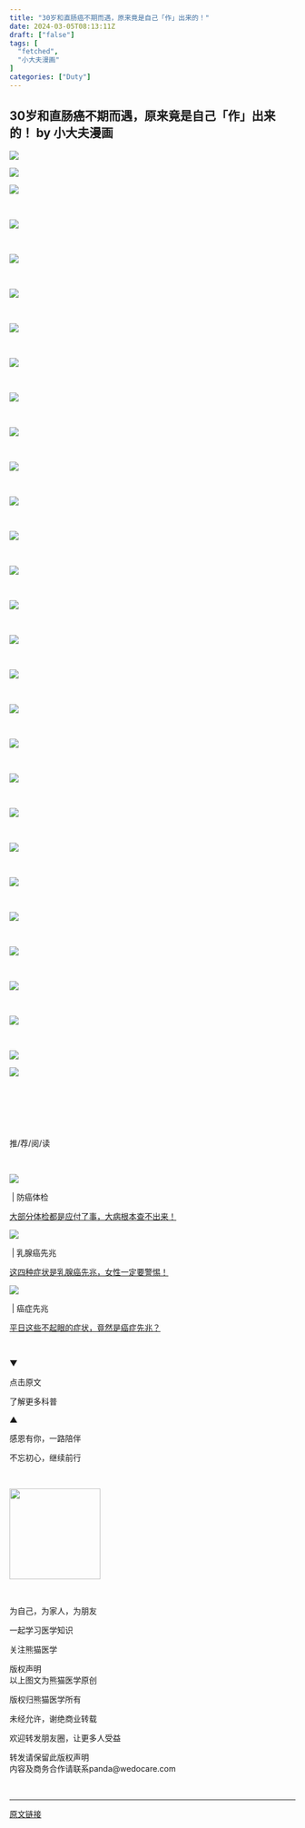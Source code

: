 ```yaml
---
title: "30岁和直肠癌不期而遇，原来竟是自己「作」出来的！"
date: 2024-03-05T08:13:11Z
draft: ["false"]
tags: [
  "fetched",
  "小大夫漫画"
]
categories: ["Duty"]
---
```

30岁和直肠癌不期而遇，原来竟是自己「作」出来的！ by 小大夫漫画
------
<div><p><img data-imgfileid="502967852" data-ratio="0.09560229445506692" data-src="https://mmbiz.qpic.cn/mmbiz_gif/xwUfWjagCo9zz6vlKd0Iqc0AwDFRH3e01tx1OEf3pjDaTpXCbriaeDkbONU2GXvCya1II28A7BlpJD77RibichsicQ/640?wx_fmt=gif" data-type="gif" data-w="523" src="https://mmbiz.qpic.cn/mmbiz_gif/xwUfWjagCo9zz6vlKd0Iqc0AwDFRH3e01tx1OEf3pjDaTpXCbriaeDkbONU2GXvCya1II28A7BlpJD77RibichsicQ/640?wx_fmt=gif"></p><p><img data-imgfileid="502967853" data-ratio="0.6022944550669216" data-src="https://mmbiz.qpic.cn/mmbiz_gif/xwUfWjagCoicBnruFyKaJqoWeuZhjuNBicwLWnIPJgCq4fkW8YsbjEzBZJVvCJzJjYkmL8Rn6ZX0bky3A2CcxIkw/640?wx_fmt=gif" data-type="gif" data-w="1046" src="https://mmbiz.qpic.cn/mmbiz_gif/xwUfWjagCoicBnruFyKaJqoWeuZhjuNBicwLWnIPJgCq4fkW8YsbjEzBZJVvCJzJjYkmL8Rn6ZX0bky3A2CcxIkw/640?wx_fmt=gif"></p><p><img data-copyright="0" data-ratio="0.22828282828282828" data-s="300,640" data-src="https://mmbiz.qpic.cn/mmbiz_jpg/xwUfWjagCoibYFOibG4UvO2q1az899dicOdbg7Fc5yWl60U2UJC1b6e7AFGc5WuDOYZNqSAnQ8Ag28CoNYucDcpTA/640?wx_fmt=jpeg" data-type="jpeg" data-w="990" src="https://mmbiz.qpic.cn/mmbiz_jpg/xwUfWjagCoibYFOibG4UvO2q1az899dicOdbg7Fc5yWl60U2UJC1b6e7AFGc5WuDOYZNqSAnQ8Ag28CoNYucDcpTA/640?wx_fmt=jpeg"></p><p><br></p><p><img data-ratio="1.4282982791586998" data-s="300,640" data-src="https://mmbiz.qpic.cn/mmbiz_png/xwUfWjagCoibGS4j0n88ThTcPxvEvBphhuibZnNzN9SnqY2P4q7kvE6BWaJnBaQVvxOmR2dDPNuICicF8NXjpxkwg/640?wx_fmt=png" data-type="png" data-w="523" src="https://mmbiz.qpic.cn/mmbiz_png/xwUfWjagCoibGS4j0n88ThTcPxvEvBphhuibZnNzN9SnqY2P4q7kvE6BWaJnBaQVvxOmR2dDPNuICicF8NXjpxkwg/640?wx_fmt=png"></p><p><br></p><p><img data-ratio="1.4282982791586998" data-s="300,640" data-src="https://mmbiz.qpic.cn/mmbiz_png/xwUfWjagCoibGS4j0n88ThTcPxvEvBphhKA3ibjDnzCMyZT9zGU1dVeAB7qTicKiciaW6nGDs1bQqkCsIicp85N7jBOw/640?wx_fmt=png" data-type="png" data-w="523" src="https://mmbiz.qpic.cn/mmbiz_png/xwUfWjagCoibGS4j0n88ThTcPxvEvBphhKA3ibjDnzCMyZT9zGU1dVeAB7qTicKiciaW6nGDs1bQqkCsIicp85N7jBOw/640?wx_fmt=png"></p><p><br></p><p><img data-ratio="1.4282982791586998" data-s="300,640" data-src="https://mmbiz.qpic.cn/mmbiz_png/xwUfWjagCoibGS4j0n88ThTcPxvEvBphhDvvAOMYKA1nASKB5tCm3TfPibCjbd8SlXjdZK0eNbQfKPU4scmAvIicg/640?wx_fmt=png" data-type="png" data-w="523" src="https://mmbiz.qpic.cn/mmbiz_png/xwUfWjagCoibGS4j0n88ThTcPxvEvBphhDvvAOMYKA1nASKB5tCm3TfPibCjbd8SlXjdZK0eNbQfKPU4scmAvIicg/640?wx_fmt=png"></p><p><br></p><p><img data-ratio="1.4282982791586998" data-s="300,640" data-src="https://mmbiz.qpic.cn/mmbiz_png/xwUfWjagCoibGS4j0n88ThTcPxvEvBphhs1vXCNJ6Z02lbOQsicgHUt3dTVXkNf99J1oZ9WlwpLMicic1K3BVMJQCA/640?wx_fmt=png" data-type="png" data-w="523" src="https://mmbiz.qpic.cn/mmbiz_png/xwUfWjagCoibGS4j0n88ThTcPxvEvBphhs1vXCNJ6Z02lbOQsicgHUt3dTVXkNf99J1oZ9WlwpLMicic1K3BVMJQCA/640?wx_fmt=png"></p><p><br></p><p><img data-ratio="1.4282982791586998" data-s="300,640" data-src="https://mmbiz.qpic.cn/mmbiz_png/xwUfWjagCoibGS4j0n88ThTcPxvEvBphhPjluP0gHroyKHyiauIqQScfibrtD3uO52FX4xPzco8XL12ibtice26FlZA/640?wx_fmt=png" data-type="png" data-w="523" src="https://mmbiz.qpic.cn/mmbiz_png/xwUfWjagCoibGS4j0n88ThTcPxvEvBphhPjluP0gHroyKHyiauIqQScfibrtD3uO52FX4xPzco8XL12ibtice26FlZA/640?wx_fmt=png"></p><p><br></p><p><img data-ratio="1.4282982791586998" data-s="300,640" data-src="https://mmbiz.qpic.cn/mmbiz_png/xwUfWjagCoibGS4j0n88ThTcPxvEvBphhqwSSqGJofNLKNiaQKMNgCvQOnpqWYSUzPnoyWFeowR1tv95icC4EYdeQ/640?wx_fmt=png" data-type="png" data-w="523" src="https://mmbiz.qpic.cn/mmbiz_png/xwUfWjagCoibGS4j0n88ThTcPxvEvBphhqwSSqGJofNLKNiaQKMNgCvQOnpqWYSUzPnoyWFeowR1tv95icC4EYdeQ/640?wx_fmt=png"></p><p><br></p><p><img data-ratio="1.4282982791586998" data-s="300,640" data-src="https://mmbiz.qpic.cn/mmbiz_png/xwUfWjagCoibGS4j0n88ThTcPxvEvBphhmJtrKe5icCC4QIgwdBZSzYKwpB1graibkK0ibz4gfjia0WOdzJKgh5K5Ug/640?wx_fmt=png" data-type="png" data-w="523" src="https://mmbiz.qpic.cn/mmbiz_png/xwUfWjagCoibGS4j0n88ThTcPxvEvBphhmJtrKe5icCC4QIgwdBZSzYKwpB1graibkK0ibz4gfjia0WOdzJKgh5K5Ug/640?wx_fmt=png"></p><p><br></p><p><img data-ratio="1.4282982791586998" data-s="300,640" data-src="https://mmbiz.qpic.cn/mmbiz_png/xwUfWjagCoibGS4j0n88ThTcPxvEvBphhbOQc1doc2RUS4ykg5coEI1xRlM6F5ILl92gpH2ErXiccBJTWlkicic5Eg/640?wx_fmt=png" data-type="png" data-w="523" src="https://mmbiz.qpic.cn/mmbiz_png/xwUfWjagCoibGS4j0n88ThTcPxvEvBphhbOQc1doc2RUS4ykg5coEI1xRlM6F5ILl92gpH2ErXiccBJTWlkicic5Eg/640?wx_fmt=png"></p><p><br></p><p><img data-ratio="1.4282982791586998" data-s="300,640" data-src="https://mmbiz.qpic.cn/mmbiz_png/xwUfWjagCoibGS4j0n88ThTcPxvEvBphh6QtvSdkVWKfWXCkHzFVArns1j38m0jwI1GDiaYzkJf9Iuw5lDoYsetw/640?wx_fmt=png" data-type="png" data-w="523" src="https://mmbiz.qpic.cn/mmbiz_png/xwUfWjagCoibGS4j0n88ThTcPxvEvBphh6QtvSdkVWKfWXCkHzFVArns1j38m0jwI1GDiaYzkJf9Iuw5lDoYsetw/640?wx_fmt=png"></p><p><br></p><p><img data-ratio="1.4282982791586998" data-s="300,640" data-src="https://mmbiz.qpic.cn/mmbiz_png/xwUfWjagCoibGS4j0n88ThTcPxvEvBphhQiarpXl9U0kO47oQkb4XSuvB5IibSGCxRXGOJlhQePlduNoJsGqvOGUg/640?wx_fmt=png" data-type="png" data-w="523" src="https://mmbiz.qpic.cn/mmbiz_png/xwUfWjagCoibGS4j0n88ThTcPxvEvBphhQiarpXl9U0kO47oQkb4XSuvB5IibSGCxRXGOJlhQePlduNoJsGqvOGUg/640?wx_fmt=png"></p><p><br></p><p><img data-ratio="1.4282982791586998" data-s="300,640" data-src="https://mmbiz.qpic.cn/mmbiz_png/xwUfWjagCoibGS4j0n88ThTcPxvEvBphhksBxXE9YhvUA3icicNHyCia8CM9cXt2uo9axgwUI9fuUaGszwF3vAYUjQ/640?wx_fmt=png" data-type="png" data-w="523" src="https://mmbiz.qpic.cn/mmbiz_png/xwUfWjagCoibGS4j0n88ThTcPxvEvBphhksBxXE9YhvUA3icicNHyCia8CM9cXt2uo9axgwUI9fuUaGszwF3vAYUjQ/640?wx_fmt=png"></p><p><br></p><p><img data-ratio="1.4282982791586998" data-s="300,640" data-src="https://mmbiz.qpic.cn/mmbiz_png/xwUfWjagCoibGS4j0n88ThTcPxvEvBphhacNqcrl6QGRL0nl5ZgV1XND8Bodpgv4LrObt1hiaAjOiahORBDCdOTCg/640?wx_fmt=png" data-type="png" data-w="523" src="https://mmbiz.qpic.cn/mmbiz_png/xwUfWjagCoibGS4j0n88ThTcPxvEvBphhacNqcrl6QGRL0nl5ZgV1XND8Bodpgv4LrObt1hiaAjOiahORBDCdOTCg/640?wx_fmt=png"></p><p><br></p><p><img data-ratio="1.4282982791586998" data-s="300,640" data-src="https://mmbiz.qpic.cn/mmbiz_png/xwUfWjagCoibGS4j0n88ThTcPxvEvBphhILQSylfN5QseyOsgcARWNppJ6zibfrFIVO6PMxnfHQv90HzE7kMRT1Q/640?wx_fmt=png" data-type="png" data-w="523" src="https://mmbiz.qpic.cn/mmbiz_png/xwUfWjagCoibGS4j0n88ThTcPxvEvBphhILQSylfN5QseyOsgcARWNppJ6zibfrFIVO6PMxnfHQv90HzE7kMRT1Q/640?wx_fmt=png"></p><p><br></p><p><img data-ratio="1.4282982791586998" data-s="300,640" data-src="https://mmbiz.qpic.cn/mmbiz_png/xwUfWjagCoibGS4j0n88ThTcPxvEvBphhIUMY5uapKGj2o07Yd9jwDyb0iclfAyxXPiawxaTS5FGYQz7AG4Anp3rQ/640?wx_fmt=png" data-type="png" data-w="523" src="https://mmbiz.qpic.cn/mmbiz_png/xwUfWjagCoibGS4j0n88ThTcPxvEvBphhIUMY5uapKGj2o07Yd9jwDyb0iclfAyxXPiawxaTS5FGYQz7AG4Anp3rQ/640?wx_fmt=png"></p><p><br></p><p><img data-ratio="1.4282982791586998" data-s="300,640" data-src="https://mmbiz.qpic.cn/mmbiz_png/xwUfWjagCoibGS4j0n88ThTcPxvEvBphhd7ia3oSNL6DXicgtL3faTLuuvVYScic9zzkq8pNTm6Vnic97vkxRJ62Rcw/640?wx_fmt=png" data-type="png" data-w="523" src="https://mmbiz.qpic.cn/mmbiz_png/xwUfWjagCoibGS4j0n88ThTcPxvEvBphhd7ia3oSNL6DXicgtL3faTLuuvVYScic9zzkq8pNTm6Vnic97vkxRJ62Rcw/640?wx_fmt=png"></p><p><br></p><p><img data-ratio="1.4282982791586998" data-s="300,640" data-src="https://mmbiz.qpic.cn/mmbiz_png/xwUfWjagCoibGS4j0n88ThTcPxvEvBphhGnNKzqAY2349ib9pxumppCdGqvwy1TbS0uVWCKFjBEG3ST9MIdAicTAw/640?wx_fmt=png" data-type="png" data-w="523" src="https://mmbiz.qpic.cn/mmbiz_png/xwUfWjagCoibGS4j0n88ThTcPxvEvBphhGnNKzqAY2349ib9pxumppCdGqvwy1TbS0uVWCKFjBEG3ST9MIdAicTAw/640?wx_fmt=png"></p><p><br></p><p><img data-ratio="1.4282982791586998" data-s="300,640" data-src="https://mmbiz.qpic.cn/mmbiz_png/xwUfWjagCoibGS4j0n88ThTcPxvEvBphh7YR9D18KhoJDuJibTgQdJnEeVUBFarJpmbdibuZqeSoFiavPfsDEQmK3A/640?wx_fmt=png" data-type="png" data-w="523" src="https://mmbiz.qpic.cn/mmbiz_png/xwUfWjagCoibGS4j0n88ThTcPxvEvBphh7YR9D18KhoJDuJibTgQdJnEeVUBFarJpmbdibuZqeSoFiavPfsDEQmK3A/640?wx_fmt=png"></p><p><br></p><p><img data-ratio="1.4282982791586998" data-s="300,640" data-src="https://mmbiz.qpic.cn/mmbiz_png/xwUfWjagCoibGS4j0n88ThTcPxvEvBphhuZxnHekNjklDIOtt7YAwFsyia16kFLCjuApoicViaZS1aLjmlkPCahQWQ/640?wx_fmt=png" data-type="png" data-w="523" src="https://mmbiz.qpic.cn/mmbiz_png/xwUfWjagCoibGS4j0n88ThTcPxvEvBphhuZxnHekNjklDIOtt7YAwFsyia16kFLCjuApoicViaZS1aLjmlkPCahQWQ/640?wx_fmt=png"></p><p><br></p><p><img data-ratio="1.4282982791586998" data-s="300,640" data-src="https://mmbiz.qpic.cn/mmbiz_png/xwUfWjagCoibGS4j0n88ThTcPxvEvBphhFAVlLR3YJJjBY9lZxvrc5JIIrgOPhNWp1pCPib4BltGhdc6BSlaD8hQ/640?wx_fmt=png" data-type="png" data-w="523" src="https://mmbiz.qpic.cn/mmbiz_png/xwUfWjagCoibGS4j0n88ThTcPxvEvBphhFAVlLR3YJJjBY9lZxvrc5JIIrgOPhNWp1pCPib4BltGhdc6BSlaD8hQ/640?wx_fmt=png"></p><p><br></p><p><img data-ratio="1.4282982791586998" data-s="300,640" data-src="https://mmbiz.qpic.cn/mmbiz_png/xwUfWjagCoibGS4j0n88ThTcPxvEvBphhGLRBzVHcwhjfED7qJSAF0QpicYhvkJhbUmSoFKS3RPQ5I0ich1z7m8KQ/640?wx_fmt=png" data-type="png" data-w="523" src="https://mmbiz.qpic.cn/mmbiz_png/xwUfWjagCoibGS4j0n88ThTcPxvEvBphhGLRBzVHcwhjfED7qJSAF0QpicYhvkJhbUmSoFKS3RPQ5I0ich1z7m8KQ/640?wx_fmt=png"></p><p><br></p><p><img data-ratio="1.4282982791586998" data-s="300,640" data-src="https://mmbiz.qpic.cn/mmbiz_png/xwUfWjagCoibGS4j0n88ThTcPxvEvBphhj00se7UwXJaNCvea43cmOCy7asEDTqr1VicaZ1fNLABUHm5XELbw4icw/640?wx_fmt=png" data-type="png" data-w="523" src="https://mmbiz.qpic.cn/mmbiz_png/xwUfWjagCoibGS4j0n88ThTcPxvEvBphhj00se7UwXJaNCvea43cmOCy7asEDTqr1VicaZ1fNLABUHm5XELbw4icw/640?wx_fmt=png"></p><p><br></p><p><img data-ratio="1.4282982791586998" data-s="300,640" data-src="https://mmbiz.qpic.cn/mmbiz_png/xwUfWjagCoibGS4j0n88ThTcPxvEvBphho7w8F0SuPpIYtw4G1lnsB9ibGicpcL0MLy1mWJtFmYORd3wBD5iaibOD3w/640?wx_fmt=png" data-type="png" data-w="523" src="https://mmbiz.qpic.cn/mmbiz_png/xwUfWjagCoibGS4j0n88ThTcPxvEvBphho7w8F0SuPpIYtw4G1lnsB9ibGicpcL0MLy1mWJtFmYORd3wBD5iaibOD3w/640?wx_fmt=png"></p><p><br></p><p><img data-ratio="1.4282982791586998" data-s="300,640" data-src="https://mmbiz.qpic.cn/mmbiz_png/xwUfWjagCoibGS4j0n88ThTcPxvEvBphh4yqLWB44wRDJmZyYVljTl4U9ja6DA5GTM1q0NPY7676E8xGmDiaE06A/640?wx_fmt=png" data-type="png" data-w="523" src="https://mmbiz.qpic.cn/mmbiz_png/xwUfWjagCoibGS4j0n88ThTcPxvEvBphh4yqLWB44wRDJmZyYVljTl4U9ja6DA5GTM1q0NPY7676E8xGmDiaE06A/640?wx_fmt=png"></p><p><br></p><p><img data-cropselx1="0" data-cropselx2="523" data-cropsely1="0" data-cropsely2="747" data-ratio="1.433206106870229" data-s="300,640" data-src="https://mmbiz.qpic.cn/mmbiz_png/xwUfWjagCoibGS4j0n88ThTcPxvEvBphh1icAib86LXbD0Uc9scUA9TzCGkogEwR0D1lq2NB7m8zx0fnZAX4mFYxw/640?wx_fmt=png" data-type="png" data-w="524" src="https://mmbiz.qpic.cn/mmbiz_png/xwUfWjagCoibGS4j0n88ThTcPxvEvBphh1icAib86LXbD0Uc9scUA9TzCGkogEwR0D1lq2NB7m8zx0fnZAX4mFYxw/640?wx_fmt=png"></p><p><br></p><p><img data-galleryid="" data-imgfileid="502967831" data-ratio="1.4277777777777778" data-s="300,640" data-src="https://mmbiz.qpic.cn/sz_mmbiz_png/xwUfWjagCo9WvvuUS5icNWic0UJkbI4icMqxLjcoPGM5WLiciaibl6vy8kwrAC7VxzrufL5jrBqP6nBra4pIsmUr22wg/640?wx_fmt=png&amp;from=appmsg" data-type="png" data-w="1080" src="https://mmbiz.qpic.cn/sz_mmbiz_png/xwUfWjagCo9WvvuUS5icNWic0UJkbI4icMqxLjcoPGM5WLiciaibl6vy8kwrAC7VxzrufL5jrBqP6nBra4pIsmUr22wg/640?wx_fmt=png&amp;from=appmsg"></p><p><img data-backh="830" data-backw="578" data-galleryid="" data-ratio="1.4368600682593857" data-s="300,640" data-src="https://mmbiz.qpic.cn/mmbiz_png/xwUfWjagCoibGS4j0n88ThTcPxvEvBphhzSzGxhGFHwSSwjpgrr1dGTuhhEDlnllB4uKqpTm4X9c0icnwSQgvyXg/640?wx_fmt=png" data-type="png" data-w="586" src="https://mmbiz.qpic.cn/mmbiz_png/xwUfWjagCoibGS4j0n88ThTcPxvEvBphhzSzGxhGFHwSSwjpgrr1dGTuhhEDlnllB4uKqpTm4X9c0icnwSQgvyXg/640?wx_fmt=png"></p><p><br></p><p><br></p><section data-role="outer" label="Powered by 365editor"><section data-tools-id="62351"><p><br></p></section></section><section data-mpa-template-id="1225" data-mpa-color="#ffffff" data-mpa-category="分隔"><section><section><section><p><span>推/荐/阅/读</span></p></section><section><section><br></section></section></section></section></section><section data-mpa-template-id="2244" data-mpa-color="#ffffff" data-mpa-category="图文"><section data-role="outer"><section data-id="91100"><section><section><section data-width="35%"><p><a href="http://mp.weixin.qq.com/s?__biz=MzA3MDU0NDMyMA==&amp;mid=2650331979&amp;idx=1&amp;sn=ab86dbd32b1e3cb10b44f15437780a35&amp;chksm=873745e4b040ccf2dc9b58b74709e927baf847105df8dfc61cfb5f79ea1a74521cae6a159b30&amp;scene=21#wechat_redirect" target="_blank" data-itemshowtype="0" data-linktype="1"><span data-positionback="static"><img data-ratio="0.7112860892388452" data-s="300,640" data-src="https://mmbiz.qpic.cn/mmbiz_jpg/xwUfWjagCo8zaehqkT2Wnpu5gjaE6HLVNJJsChSPUXlmNrmclJTv9iaKF8Wnh5qN66EwzXJM1qJXSvTaKiaykg3A/640?wx_fmt=jpeg" data-type="jpeg" data-w="762" src="https://mmbiz.qpic.cn/mmbiz_jpg/xwUfWjagCo8zaehqkT2Wnpu5gjaE6HLVNJJsChSPUXlmNrmclJTv9iaKF8Wnh5qN66EwzXJM1qJXSvTaKiaykg3A/640?wx_fmt=jpeg"></span></a></p></section><section data-width="65%"><section data-width="100%"><section data-brushtype="text"><span> | 防癌体检</span></section><section data-width="100%"><p><a href="http://mp.weixin.qq.com/s?__biz=MzA3MDU0NDMyMA==&amp;mid=2650331979&amp;idx=1&amp;sn=ab86dbd32b1e3cb10b44f15437780a35&amp;chksm=873745e4b040ccf2dc9b58b74709e927baf847105df8dfc61cfb5f79ea1a74521cae6a159b30&amp;scene=21#wechat_redirect" target="_blank" data-itemshowtype="0" data-linktype="2">大部分体检都是应付了事，大病根本查不出来！</a></p></section></section></section></section></section></section></section></section><section data-mpa-template-id="2244" data-mpa-color="#ffffff" data-mpa-category="图文"><section data-role="outer"><section data-id="91100"><section><section><section data-width="35%"><p><a href="http://mp.weixin.qq.com/s?__biz=MzA3MDU0NDMyMA==&amp;mid=2650348910&amp;idx=1&amp;sn=53adf4f52784be361fe6f1e291c9cdf0&amp;chksm=873683c1b0410ad7eca1356b8dd8cc8e635a59e29ec878644ac3616f046da0f40f0a956fa012&amp;scene=21#wechat_redirect" target="_blank" data-itemshowtype="0" data-linktype="1"><span data-positionback="static"><img data-ratio="0.7112860892388452" data-s="300,640" data-src="https://mmbiz.qpic.cn/mmbiz_jpg/xwUfWjagCo8g81bDxSoy799aBl2bXFofbMaNAeMQLRkJibc9XedNyXQCVYkEYyibaGEK9abXibr2jekfQbibrshS7Q/640?wx_fmt=jpeg" data-type="jpeg" data-w="762" src="https://mmbiz.qpic.cn/mmbiz_jpg/xwUfWjagCo8g81bDxSoy799aBl2bXFofbMaNAeMQLRkJibc9XedNyXQCVYkEYyibaGEK9abXibr2jekfQbibrshS7Q/640?wx_fmt=jpeg"></span></a></p></section><section data-width="65%"><section data-width="100%"><section data-brushtype="text"><span> | 乳腺癌先兆</span></section><section data-width="100%"><p><a href="http://mp.weixin.qq.com/s?__biz=MzA3MDU0NDMyMA==&amp;mid=2650348910&amp;idx=1&amp;sn=53adf4f52784be361fe6f1e291c9cdf0&amp;chksm=873683c1b0410ad7eca1356b8dd8cc8e635a59e29ec878644ac3616f046da0f40f0a956fa012&amp;scene=21#wechat_redirect" target="_blank" data-itemshowtype="0" data-linktype="2">这四种症状是乳腺癌先兆，女性一定要警惕！</a></p></section></section></section></section></section></section></section></section><section data-mpa-template-id="2244" data-mpa-color="#ffffff" data-mpa-category="图文"><section data-role="outer"><section data-id="91100"><section><section><section data-width="35%"><p><a href="http://mp.weixin.qq.com/s?__biz=MzA3MDU0NDMyMA==&amp;mid=2650343421&amp;idx=1&amp;sn=09c97802498dba6bacd044dcc6fa88ff&amp;chksm=87369952b0411044b70abcc800b57044270594a3437e7e4067bf3a5d2b1394ddbf00cc73385a&amp;scene=21#wechat_redirect" target="_blank" data-itemshowtype="0" data-linktype="1"><span data-positionback="static"><img data-ratio="0.7112860892388452" data-s="300,640" data-src="https://mmbiz.qpic.cn/mmbiz_jpg/xwUfWjagCo8zaehqkT2Wnpu5gjaE6HLVQ9pA9vxeoibNdVxDHicicg562cuLiaWN4qvI0N4mGTDibktOQxKeGEff1bw/640?wx_fmt=jpeg" data-type="jpeg" data-w="762" src="https://mmbiz.qpic.cn/mmbiz_jpg/xwUfWjagCo8zaehqkT2Wnpu5gjaE6HLVQ9pA9vxeoibNdVxDHicicg562cuLiaWN4qvI0N4mGTDibktOQxKeGEff1bw/640?wx_fmt=jpeg"></span></a></p></section><section data-width="65%"><section data-width="100%"><section data-brushtype="text"><span> | 癌症先兆</span></section><section data-width="100%"><p><a href="http://mp.weixin.qq.com/s?__biz=MzA3MDU0NDMyMA==&amp;mid=2650343421&amp;idx=1&amp;sn=09c97802498dba6bacd044dcc6fa88ff&amp;chksm=87369952b0411044b70abcc800b57044270594a3437e7e4067bf3a5d2b1394ddbf00cc73385a&amp;scene=21#wechat_redirect" target="_blank" data-itemshowtype="0" data-linktype="2">平日这些不起眼的症状，竟然是癌症先兆？</a></p></section></section></section></section></section></section></section></section><section data-mpa-template-id="2244" data-mpa-color="#ffffff" data-mpa-category="图文"><section data-role="outer"><section data-id="91100"><section><section><section data-width="65%"><section data-width="100%"><section data-width="100%"><br></section></section></section></section></section></section></section></section><p><span>▼</span></p><p><span>点击原文</span></p><p><span>了解更多科普</span></p><p><span>▲</span></p><p><span>感恩有你，一路陪伴</span></p><p><span>不忘初心，继续前行</span></p><p><br></p><p><img data-ratio="0.05278592375366569" data-src="https://mmbiz.qpic.cn/mmbiz_png/xwUfWjagCo8jgXOdjYKLiae2XTiaVlRo1ee4DlLHXanOSmmVj26YbB2sZqFiaYx3JZkI2jZ2dOvhPhGqCMQiayKROA/640?wx_fmt=png" data-type="png" data-w="341" width="160px" src="https://mmbiz.qpic.cn/mmbiz_png/xwUfWjagCo8jgXOdjYKLiae2XTiaVlRo1ee4DlLHXanOSmmVj26YbB2sZqFiaYx3JZkI2jZ2dOvhPhGqCMQiayKROA/640?wx_fmt=png"></p><p><br></p><p><span>为自己，为家人，为朋友</span></p><p><span>一起学习医学知识</span></p><p><span>关注熊猫医学<br></span></p><section><section><section><section><section><span>版权声明</span></section><section><span><span>以上图文为熊猫医学原创</span><p><span>版权归熊猫医学所有</span></p><p><span>未经允许，谢绝商业转载</span></p><p><span>欢迎转发朋友圈，让更多人受益</span></p><p><span>转发请保留此版权声明<br>内容及商务合作请联系panda@wedocare.com</span></p></span></section></section></section></section></section><p><br></p><p><mp-style-type data-value="3"></mp-style-type></p></div>  
<hr>
<a href="https://mp.weixin.qq.com/s/Qx7mGRKcRkEkMlEEyBwI8g",target="_blank" rel="noopener noreferrer">原文链接</a>
